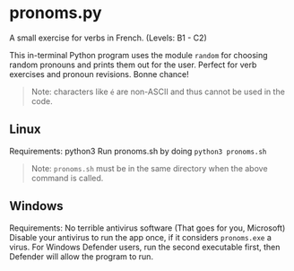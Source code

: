 # pronoms.py
A small exercise for verbs in French. (Levels: B1 - C2)


This in-terminal Python program uses the module `random` for choosing random pronouns and prints them out for the user.
Perfect for verb exercises and pronoun revisions.
Bonne chance!  


> Note: characters like `é` are non-ASCII and thus cannot be used in the code.

## Linux
Requirements: python3
Run pronoms.sh by doing `python3 pronoms.sh`
> Note: `pronoms.sh` must be in the same directory when the above command is called.

## Windows
Requirements: No terrible antivirus software (That goes for you, Microsoft)
Disable your antivirus to run the app once, if it considers `pronoms.exe` a virus.
For Windows Defender users, run the second executable first, then Defender will allow the program to run.
